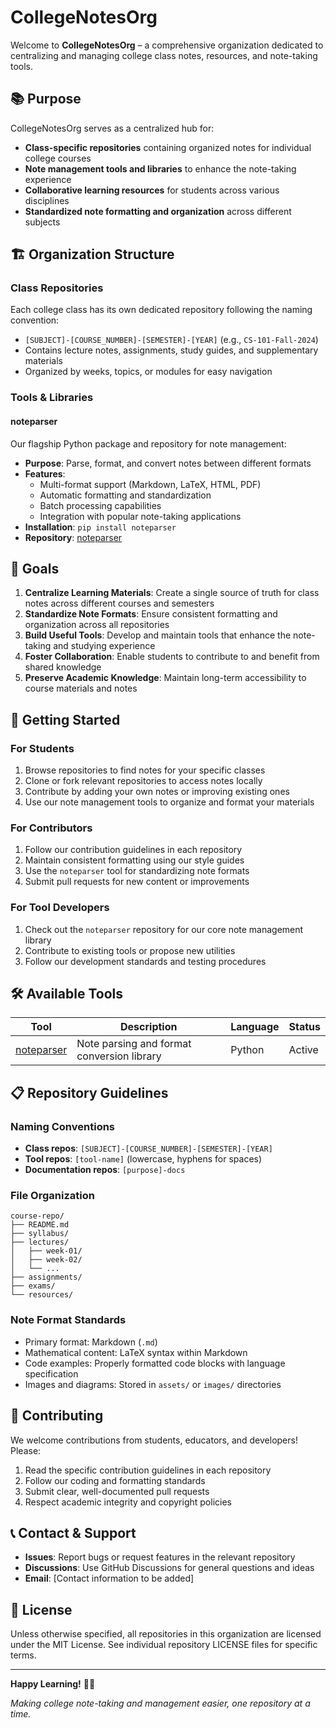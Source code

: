 # CollegeNotesOrg

Welcome to **CollegeNotesOrg** – a comprehensive organization dedicated to centralizing and managing college class notes, resources, and note-taking tools.

## 📚 Purpose

CollegeNotesOrg serves as a centralized hub for:

- **Class-specific repositories** containing organized notes for individual college courses
- **Note management tools and libraries** to enhance the note-taking experience
- **Collaborative learning resources** for students across various disciplines
- **Standardized note formatting and organization** across different subjects

## 🏗️ Organization Structure

### Class Repositories
Each college class has its own dedicated repository following the naming convention:
- `[SUBJECT]-[COURSE_NUMBER]-[SEMESTER]-[YEAR]` (e.g., `CS-101-Fall-2024`)
- Contains lecture notes, assignments, study guides, and supplementary materials
- Organized by weeks, topics, or modules for easy navigation

### Tools & Libraries

#### noteparser
Our flagship Python package and repository for note management:
- **Purpose**: Parse, format, and convert notes between different formats
- **Features**: 
  - Multi-format support (Markdown, LaTeX, HTML, PDF)
  - Automatic formatting and standardization
  - Batch processing capabilities
  - Integration with popular note-taking applications
- **Installation**: `pip install noteparser`
- **Repository**: [noteparser](https://github.com/CollegeNotesOrg/noteparser)

## 🎯 Goals

1. **Centralize Learning Materials**: Create a single source of truth for class notes across different courses and semesters
2. **Standardize Note Formats**: Ensure consistent formatting and organization across all repositories
3. **Build Useful Tools**: Develop and maintain tools that enhance the note-taking and studying experience
4. **Foster Collaboration**: Enable students to contribute to and benefit from shared knowledge
5. **Preserve Academic Knowledge**: Maintain long-term accessibility to course materials and notes

## 🚀 Getting Started

### For Students
1. Browse repositories to find notes for your specific classes
2. Clone or fork relevant repositories to access notes locally
3. Contribute by adding your own notes or improving existing ones
4. Use our note management tools to organize and format your materials

### For Contributors
1. Follow our contribution guidelines in each repository
2. Maintain consistent formatting using our style guides
3. Use the `noteparser` tool for standardizing note formats
4. Submit pull requests for new content or improvements

### For Tool Developers
1. Check out the `noteparser` repository for our core note management library
2. Contribute to existing tools or propose new utilities
3. Follow our development standards and testing procedures

## 🛠️ Available Tools

| Tool | Description | Language | Status |
|------|-------------|----------|--------|
| [noteparser](https://github.com/CollegeNotesOrg/noteparser) | Note parsing and format conversion library | Python | Active |

## 📋 Repository Guidelines

### Naming Conventions
- **Class repos**: `[SUBJECT]-[COURSE_NUMBER]-[SEMESTER]-[YEAR]`
- **Tool repos**: `[tool-name]` (lowercase, hyphens for spaces)
- **Documentation repos**: `[purpose]-docs`

### File Organization
```
course-repo/
├── README.md
├── syllabus/
├── lectures/
│   ├── week-01/
│   ├── week-02/
│   └── ...
├── assignments/
├── exams/
└── resources/
```

### Note Format Standards
- Primary format: Markdown (`.md`)
- Mathematical content: LaTeX syntax within Markdown
- Code examples: Properly formatted code blocks with language specification
- Images and diagrams: Stored in `assets/` or `images/` directories

## 🤝 Contributing

We welcome contributions from students, educators, and developers! Please:

1. Read the specific contribution guidelines in each repository
2. Follow our coding and formatting standards
3. Submit clear, well-documented pull requests
4. Respect academic integrity and copyright policies

## 📞 Contact & Support

- **Issues**: Report bugs or request features in the relevant repository
- **Discussions**: Use GitHub Discussions for general questions and ideas
- **Email**: [Contact information to be added]

## 📄 License

Unless otherwise specified, all repositories in this organization are licensed under the MIT License. See individual repository LICENSE files for specific terms.

---

**Happy Learning!** 📖✨

*Making college note-taking and management easier, one repository at a time.*